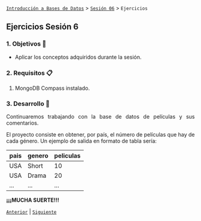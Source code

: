 [`Introducción a Bases de Datos`](../../Readme.md) > [`Sesión 06`](../Readme.md) > `Ejercicios`
	
## Ejercicios Sesión 6

<div style="text-align: justify;">

### 1. Objetivos :dart: 

- Aplicar los conceptos adquiridos durante la sesión.

### 2. Requisitos :clipboard:

1. MongoDB Compass instalado.

### 3. Desarrollo :rocket:

Continuaremos trabajando con la base de datos de películas y sus comentarios.

El proyecto consiste en obtener, por país, el número de películas que hay de cada género. Un ejemplo de salida en formato de tabla sería:

| pais | genero | peliculas |
| ---- | ------ | --------- |
| USA  | Short  | 10        |
| USA  | Drama  | 20        |
| ...  | ...    | ...       |

**¡¡¡MUCHA SUERTE!!!**

[`Anterior`](../Readme.md#3-proyecto-hammer) | [`Siguiente`](../Readme.md#4-postwork-memo)   
